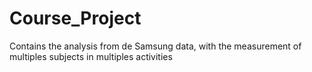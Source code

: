 # Course_Project
Contains the analysis from de Samsung data, with  the measurement of  multiples subjects in multiples activities
